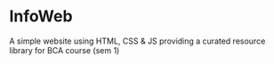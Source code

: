 # InfoWeb
A simple website using HTML, CSS &amp; JS providing a curated resource library for BCA course (sem 1)
